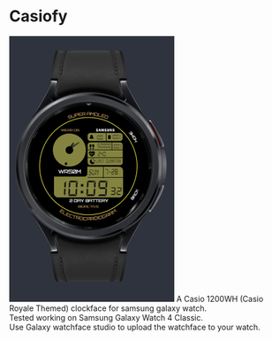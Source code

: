 # Casiofy
<img src="https://github.com/aswintb/Casiofy/blob/main/Photo.png?raw=true">
A Casio 1200WH (Casio Royale Themed) clockface for samsung galaxy watch. <br>
Tested working on Samsung Galaxy Watch 4 Classic.<br>
Use Galaxy watchface studio to upload the watchface to your watch.
